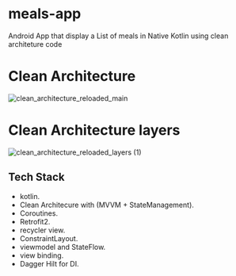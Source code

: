 # meals-app
Android App that display a List of meals in Native Kotlin using clean architeture code


# Clean Architecture 
![clean_architecture_reloaded_main](https://user-images.githubusercontent.com/18033003/164913756-59ce32bb-ba5a-4f5b-ba44-64b046a297f4.png)

# Clean Architecture layers 
![clean_architecture_reloaded_layers (1)](https://user-images.githubusercontent.com/18033003/164913902-7cba853b-784e-4092-8d14-317838e4b2cd.png)

## Tech Stack
- kotlin. 
- Clean Architecure with (MVVM + StateManagement).
- Coroutines.
- Retrofit2.
- recycler view.
- ConstraintLayout.
- viewmodel and StateFlow.
- view binding.
- Dagger Hilt for DI.
